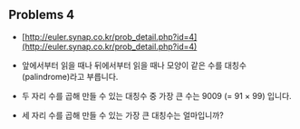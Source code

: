 ## Problems 4

* [http://euler.synap.co.kr/prob_detail.php?id=4](http://euler.synap.co.kr/prob_detail.php?id=4)

* 앞에서부터 읽을 때나 뒤에서부터 읽을 때나 모양이 같은 수를 대칭수(palindrome)라고 부릅니다.

* 두 자리 수를 곱해 만들 수 있는 대칭수 중 가장 큰 수는 9009 (= 91 × 99) 입니다.

* 세 자리 수를 곱해 만들 수 있는 가장 큰 대칭수는 얼마입니까?
